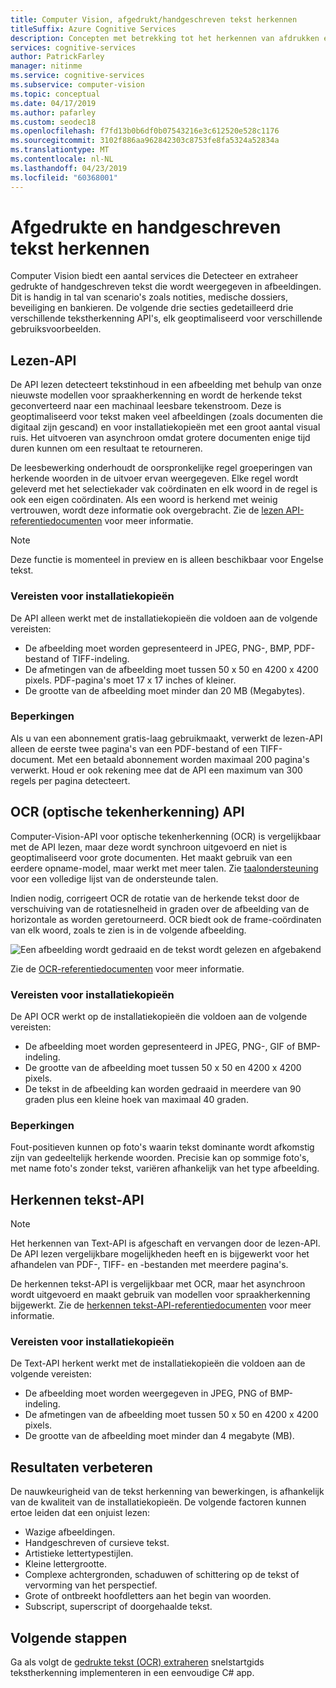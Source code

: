 ```yaml
---
title: Computer Vision, afgedrukt/handgeschreven tekst herkennen
titleSuffix: Azure Cognitive Services
description: Concepten met betrekking tot het herkennen van afdrukken en handgeschreven tekst in afbeeldingen met behulp van de Computer Vision-API.
services: cognitive-services
author: PatrickFarley
manager: nitinme
ms.service: cognitive-services
ms.subservice: computer-vision
ms.topic: conceptual
ms.date: 04/17/2019
ms.author: pafarley
ms.custom: seodec18
ms.openlocfilehash: f7fd13b0b6df0b07543216e3c612520e528c1176
ms.sourcegitcommit: 3102f886aa962842303c8753fe8fa5324a52834a
ms.translationtype: MT
ms.contentlocale: nl-NL
ms.lasthandoff: 04/23/2019
ms.locfileid: "60368001"
---
```

# <a name="recognize-printed-and-handwritten-text"></a>Afgedrukte en handgeschreven tekst herkennen

Computer Vision biedt een aantal services die Detecteer en extraheer gedrukte of handgeschreven tekst die wordt weergegeven in afbeeldingen. Dit is handig in tal van scenario's zoals notities, medische dossiers, beveiliging en bankieren. De volgende drie secties gedetailleerd drie verschillende tekstherkenning API's, elk geoptimaliseerd voor verschillende gebruiksvoorbeelden.

## <a name="read-api"></a>Lezen-API

De API lezen detecteert tekstinhoud in een afbeelding met behulp van onze nieuwste modellen voor spraakherkenning en wordt de herkende tekst geconverteerd naar een machinaal leesbare tekenstroom. Deze is geoptimaliseerd voor tekst maken veel afbeeldingen (zoals documenten die digitaal zijn gescand) en voor installatiekopieën met een groot aantal visual ruis. Het uitvoeren van asynchroon omdat grotere documenten enige tijd duren kunnen om een resultaat te retourneren.

De leesbewerking onderhoudt de oorspronkelijke regel groeperingen van herkende woorden in de uitvoer ervan weergegeven. Elke regel wordt geleverd met het selectiekader vak coördinaten en elk woord in de regel is ook een eigen coördinaten. Als een woord is herkend met weinig vertrouwen, wordt deze informatie ook overgebracht. Zie de [lezen API-referentiedocumenten](https://westus.dev.cognitive.microsoft.com/docs/services/5adf991815e1060e6355ad44/operations/2afb498089f74080d7ef85eb) voor meer informatie.

> [!NOTE]
> Deze functie is momenteel in preview en is alleen beschikbaar voor Engelse tekst.

### <a name="image-requirements"></a>Vereisten voor installatiekopieën

De API alleen werkt met de installatiekopieën die voldoen aan de volgende vereisten:

- De afbeelding moet worden gepresenteerd in JPEG, PNG-, BMP, PDF-bestand of TIFF-indeling.
- De afmetingen van de afbeelding moet tussen 50 x 50 en 4200 x 4200 pixels. PDF-pagina's moet 17 x 17 inches of kleiner.
- De grootte van de afbeelding moet minder dan 20 MB (Megabytes).

### <a name="limitations"></a>Beperkingen

Als u van een abonnement gratis-laag gebruikmaakt, verwerkt de lezen-API alleen de eerste twee pagina's van een PDF-bestand of een TIFF-document. Met een betaald abonnement worden maximaal 200 pagina's verwerkt. Houd er ook rekening mee dat de API een maximum van 300 regels per pagina detecteert.

## <a name="ocr-optical-character-recognition-api"></a>OCR (optische tekenherkenning) API

Computer-Vision-API voor optische tekenherkenning (OCR) is vergelijkbaar met de API lezen, maar deze wordt synchroon uitgevoerd en niet is geoptimaliseerd voor grote documenten. Het maakt gebruik van een eerdere opname-model, maar werkt met meer talen. Zie [taalondersteuning](language-support.md#text-recognition) voor een volledige lijst van de ondersteunde talen.

Indien nodig, corrigeert OCR de rotatie van de herkende tekst door de verschuiving van de rotatiesnelheid in graden over de afbeelding van de horizontale as worden geretourneerd. OCR biedt ook de frame-coördinaten van elk woord, zoals te zien is in de volgende afbeelding.

![Een afbeelding wordt gedraaid en de tekst wordt gelezen en afgebakend](./Images/vision-overview-ocr.png)

Zie de [OCR-referentiedocumenten](https://westus.dev.cognitive.microsoft.com/docs/services/5adf991815e1060e6355ad44/operations/56f91f2e778daf14a499e1fc) voor meer informatie.

### <a name="image-requirements"></a>Vereisten voor installatiekopieën

De API OCR werkt op de installatiekopieën die voldoen aan de volgende vereisten:

* De afbeelding moet worden gepresenteerd in JPEG, PNG-, GIF of BMP-indeling.
* De grootte van de afbeelding moet tussen 50 x 50 en 4200 x 4200 pixels.
* De tekst in de afbeelding kan worden gedraaid in meerdere van 90 graden plus een kleine hoek van maximaal 40 graden.

### <a name="limitations"></a>Beperkingen

Fout-positieven kunnen op foto's waarin tekst dominante wordt afkomstig zijn van gedeeltelijk herkende woorden. Precisie kan op sommige foto's, met name foto's zonder tekst, variëren afhankelijk van het type afbeelding.

## <a name="recognize-text-api"></a>Herkennen tekst-API

> [!NOTE]
> Het herkennen van Text-API is afgeschaft en vervangen door de lezen-API. De API lezen vergelijkbare mogelijkheden heeft en is bijgewerkt voor het afhandelen van PDF-, TIFF- en -bestanden met meerdere pagina's.

De herkennen tekst-API is vergelijkbaar met OCR, maar het asynchroon wordt uitgevoerd en maakt gebruik van modellen voor spraakherkenning bijgewerkt. Zie de [herkennen tekst-API-referentiedocumenten](https://westus.dev.cognitive.microsoft.com/docs/services/5adf991815e1060e6355ad44/operations/587f2c6a154055056008f200) voor meer informatie.

### <a name="image-requirements"></a>Vereisten voor installatiekopieën

De Text-API herkent werkt met de installatiekopieën die voldoen aan de volgende vereisten:

- De afbeelding moet worden weergegeven in JPEG, PNG of BMP-indeling.
- De afmetingen van de afbeelding moet tussen 50 x 50 en 4200 x 4200 pixels.
- De grootte van de afbeelding moet minder dan 4 megabyte (MB).

## <a name="improve-results"></a>Resultaten verbeteren

De nauwkeurigheid van de tekst herkenning van bewerkingen, is afhankelijk van de kwaliteit van de installatiekopieën. De volgende factoren kunnen ertoe leiden dat een onjuist lezen:

* Wazige afbeeldingen.
* Handgeschreven of cursieve tekst.
* Artistieke lettertypestijlen.
* Kleine lettergrootte.
* Complexe achtergronden, schaduwen of schittering op de tekst of vervorming van het perspectief.
* Grote of ontbreekt hoofdletters aan het begin van woorden.
* Subscript, superscript of doorgehaalde tekst.

## <a name="next-steps"></a>Volgende stappen

Ga als volgt de [gedrukte tekst (OCR) extraheren](./quickstarts/csharp-print-text.md) snelstartgids tekstherkenning implementeren in een eenvoudige C# app.
